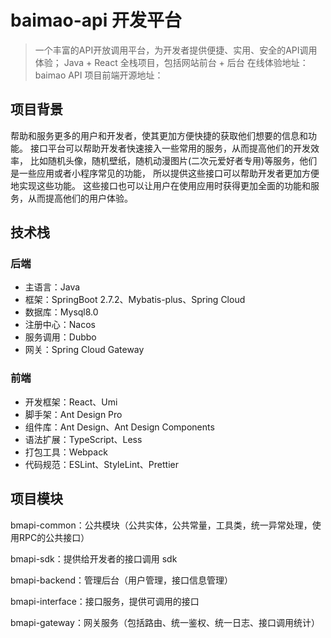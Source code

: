 # baimao-api 开发平台
> 一个丰富的API开放调用平台，为开发者提供便捷、实用、安全的API调用体验； Java + React 全栈项目，包括网站前台 + 后台
> 在线体验地址：baimao API
> 项目前端开源地址：

## 项目背景
帮助和服务更多的用户和开发者，使其更加方便快捷的获取他们想要的信息和功能。 
接口平台可以帮助开发者快速接入一些常用的服务，从而提高他们的开发效率，
比如随机头像，随机壁纸，随机动漫图片(二次元爱好者专用)等服务，他们是一些应用或者小程序常见的功能，
所以提供这些接口可以帮助开发者更加方便地实现这些功能。
这些接口也可以让用户在使用应用时获得更加全面的功能和服务，从而提高他们的用户体验。

## 技术栈
### 后端
* 主语言：Java
* 框架：SpringBoot 2.7.2、Mybatis-plus、Spring Cloud
* 数据库：Mysql8.0
* 注册中心：Nacos
* 服务调用：Dubbo
* 网关：Spring Cloud Gateway

### 前端
* 开发框架：React、Umi
* 脚手架：Ant Design Pro
* 组件库：Ant Design、Ant Design Components
* 语法扩展：TypeScript、Less
* 打包工具：Webpack
* 代码规范：ESLint、StyleLint、Prettier

## 项目模块
bmapi-common：公共模块（公共实体，公共常量，工具类，统一异常处理，使用RPC的公共接口）

bmapi-sdk：提供给开发者的接口调用 sdk

bmapi-backend：管理后台（用户管理，接口信息管理）

bmapi-interface：接口服务，提供可调用的接口

bmapi-gateway：网关服务（包括路由、统一鉴权、统一日志、接口调用统计）
